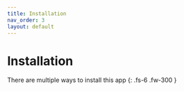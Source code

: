 ```yaml
---
title: Installation
nav_order: 3
layout: default
---
```


# Installation

There are multiple ways to install this app
{: .fs-6 .fw-300 }
